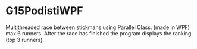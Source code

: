 # G15PodistiWPF
Multithreaded race between stickmans using Parallel Class. 
(made in WPF)
max 6 runners.
After the race has finished the program displays the ranking (top 3 runners).
